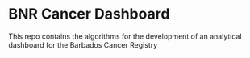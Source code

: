 # BNR Cancer Dashboard
This repo contains the algorithms for the development of an analytical dashboard for the Barbados Cancer Registry

